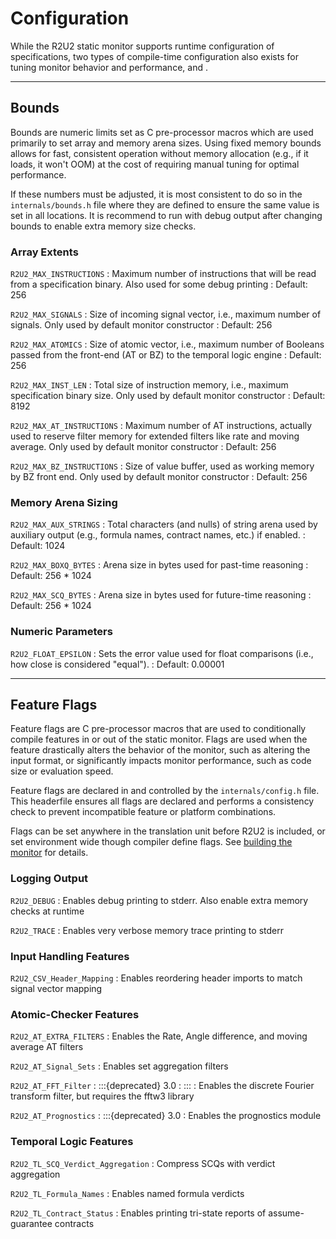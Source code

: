 # Configuration

While the R2U2 static monitor supports runtime configuration of specifications, two types of compile-time configuration also exists for tuning monitor behavior and performance, [](#bounds) and [](#feature-flags).

---

## Bounds

Bounds are numeric limits set as C pre-processor macros which are used primarily to set array and memory arena sizes.
Using fixed memory bounds allows for fast, consistent operation without memory allocation (e.g., if it loads, it won't OOM) at the cost of requiring manual tuning for optimal performance.

If these numbers must be adjusted, it is most consistent to do so in the `internals/bounds.h` file where they are defined to ensure the same value is set in all locations.
It is recommend to run with debug output after changing bounds to enable extra memory size checks.


### Array Extents

`R2U2_MAX_INSTRUCTIONS`
: Maximum number of instructions that will be read from a specification binary. Also used for some debug printing
: Default: 256

`R2U2_MAX_SIGNALS`
: Size of incoming signal vector, i.e., maximum number of signals. Only used by default monitor constructor
: Default: 256

`R2U2_MAX_ATOMICS`
: Size of atomic vector, i.e., maximum number of Booleans passed from the front-end (AT or BZ) to the temporal logic engine
: Default: 256

`R2U2_MAX_INST_LEN`
: Total size of instruction memory, i.e., maximum specification binary size. Only used by default monitor constructor
: Default: 8192

`R2U2_MAX_AT_INSTRUCTIONS`
: Maximum number of AT instructions, actually used to reserve filter memory for extended filters like rate and moving average. Only used by default monitor constructor
: Default: 256

`R2U2_MAX_BZ_INSTRUCTIONS`
: Size of value buffer, used as working memory by BZ front end. Only used by default monitor constructor
: Default: 256


### Memory Arena Sizing

`R2U2_MAX_AUX_STRINGS`
: Total characters (and nulls) of string arena used by auxiliary output (e.g., formula names, contract names, etc.) if enabled.
: Default: 1024

`R2U2_MAX_BOXQ_BYTES`
: Arena size in bytes used for past-time reasoning
: Default: 256 * 1024

`R2U2_MAX_SCQ_BYTES`
: Arena size in bytes used for future-time reasoning
: Default: 256 * 1024

### Numeric Parameters

`R2U2_FLOAT_EPSILON`
: Sets the error value used for float comparisons (i.e., how close is considered "equal").
: Default: 0.00001

---

## Feature Flags

Feature flags are C pre-processor macros that are used to conditionally compile features in or out of the static monitor.
Flags are used when the feature drastically alters the behavior of the monitor, such as altering the input format, or significantly impacts monitor performance, such as code size or evaluation speed.

Feature flags are declared in and controlled by the `internals/config.h` file.
This headerfile ensures all flags are declared and performs a consistency check to prevent incompatible feature or platform combinations.

Flags can be set anywhere in the translation unit before R2U2 is included, or set environment wide though compiler define flags.
See [building the monitor](./building.md) for details.

### Logging Output

`R2U2_DEBUG`
: Enables debug printing to stderr. Also enable extra memory checks at runtime

`R2U2_TRACE`
: Enables very verbose memory trace printing to stderr


### Input Handling Features

`R2U2_CSV_Header_Mapping`
: Enables reordering header imports to match signal vector mapping


### Atomic-Checker Features

`R2U2_AT_EXTRA_FILTERS`
: Enables the Rate, Angle difference, and moving average AT filters

`R2U2_AT_Signal_Sets`
: Enables set aggregation filters

`R2U2_AT_FFT_Filter`
: :::{deprecated} 3.0
: :::
: Enables the discrete Fourier transform filter, but requires the fftw3 library

`R2U2_AT_Prognostics`
: :::{deprecated} 3.0
: Enables the prognostics module


### Temporal Logic Features

`R2U2_TL_SCQ_Verdict_Aggregation`
: Compress SCQs with verdict aggregation

`R2U2_TL_Formula_Names`
: Enables named formula verdicts

`R2U2_TL_Contract_Status`
: Enables printing tri-state reports of assume-guarantee contracts

